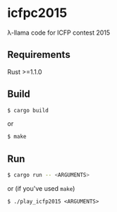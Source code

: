 # icfpc2015
λ-llama code for ICFP contest 2015

## Requirements

Rust >=1.1.0

## Build

```bash
$ cargo build
```

or

```bash
$ make
```

## Run

```bash
$ cargo run -- <ARGUMENTS>
```

or (if you've used `make`)

```
$ ./play_icfp2015 <ARGUMENTS>
```
